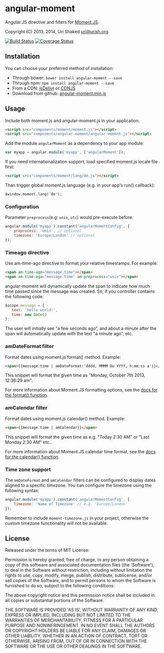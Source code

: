 angular-moment
==============

Angular.JS directive and filters for [Moment.JS](http://www.momentjs.com).

Copyright (C) 2013, 2014, Uri Shaked <uri@urish.org>

[![Build Status](https://travis-ci.org/urish/angular-moment.png?branch=master)](https://travis-ci.org/urish/angular-moment)
[![Coverage Status](https://coveralls.io/repos/urish/angular-moment/badge.png)](https://coveralls.io/r/urish/angular-moment)

Installation
------------

You can choose your preferred method of installation:
* Through bower: `bower install angular-moment --save`
* Through npm: `npm install angular-moment --save`
* From a CDN: [jsDelivr](https://cdn.jsdelivr.net/angular.moment/0.6.2/angular-moment.min.js) or [CDNJS](https://cdnjs.cloudflare.com/ajax/libs/angular-moment/0.6.2/angular-moment.min.js)
* Download from github: [angular-moment.min.js](https://raw.github.com/urish/angular-moment/master/angular-moment.min.js)

Usage
-----
Include both moment.js and angular-moment.js in your application.

```html
<script src="components/moment/moment.js"></script>
<script src="components/angular-moment/angular-moment.js"></script>
```

Add the module `angularMoment` as a dependency to your app module:

```js
var myapp = angular.module('myapp', ['angularMoment']);
```

If you need internationalization support, load specified moment.js locale file first:

```html
<script src="components/moment/lang/de.js"></script>
```

Than trigger global moment.js language (e.g. in your app's run() callback):

```html
$window.moment.lang('de');
```
### Configuration

Parameter `preprocess`(e.g: `unix`, `utc`) would pre-execute before. 

```js
angular.module('myapp').constant('angularMomentConfig', {
	preprocess: 'unix', // optional
	timezone: 'Europe/London' // optional
});
```

### Timeago directive
Use am-time-ago directive to format your relative timestamps. For example:

```html
<span am-time-ago="message.time"></span>
<span am-time-ago="message.time" am-preprocess="unix"></span>
```

angular-moment will dynamically update the span to indicate how much time
passed since the message was created. So, if you controller contains the following
code:
```js
$scope.message = {
   text: 'hello world!',
   time: new Date()
};
```

The user will initially see "a few seconds ago", and about a minute
after the span will automatically update with the text "a minute ago",
etc.

### amDateFormat filter
Format dates using moment.js format() method. Example:

```html
<span>{{message.time | amDateFormat:'dddd, MMMM Do YYYY, h:mm:ss a'}}</span>
```

This snippet will format the given time as "Monday, October 7th 2013, 12:36:29 am".

For more information about Moment.JS formatting options, see the
[docs for the format() function](http://momentjs.com/docs/#/displaying/format/).

### amCalendar filter

Format dates using moment.js calendar() method. Example:

```html
<span>{{message.time | amCalendar}}</span>
```

This snippet will format the given time as e.g. "Today 2:30 AM" or "Last Monday 2:30 AM" etc..

For more information about Moment.JS calendar time format, see the
[docs for the calendar() function](http://momentjs.com/docs/#/displaying/calendar-time/).

### Time zone support

The `amDateFormat` and `amCalendar` filters can be configured to display dates aligned
to a specific timezone. You can configure the timezone using the following syntax:

```js
angular.module('myapp').constant('angularMomentConfig', {
    timezone: 'Name of Timezone' // e.g. 'Europe/London'
});
```

Remember to include `moment-timezone.js` in your project, otherwise the custom timezone
functionality will not be available.

License
----

Released under the terms of MIT License:

Permission is hereby granted, free of charge, to any person obtaining
a copy of this software and associated documentation files (the
'Software'), to deal in the Software without restriction, including
without limitation the rights to use, copy, modify, merge, publish,
distribute, sublicense, and/or sell copies of the Software, and to
permit persons to whom the Software is furnished to do so, subject to
the following conditions:

The above copyright notice and this permission notice shall be
included in all copies or substantial portions of the Software.

THE SOFTWARE IS PROVIDED 'AS IS', WITHOUT WARRANTY OF ANY KIND,
EXPRESS OR IMPLIED, INCLUDING BUT NOT LIMITED TO THE WARRANTIES OF
MERCHANTABILITY, FITNESS FOR A PARTICULAR PURPOSE AND NONINFRINGEMENT.
IN NO EVENT SHALL THE AUTHORS OR COPYRIGHT HOLDERS BE LIABLE FOR ANY
CLAIM, DAMAGES OR OTHER LIABILITY, WHETHER IN AN ACTION OF CONTRACT,
TORT OR OTHERWISE, ARISING FROM, OUT OF OR IN CONNECTION WITH THE
SOFTWARE OR THE USE OR OTHER DEALINGS IN THE SOFTWARE.


